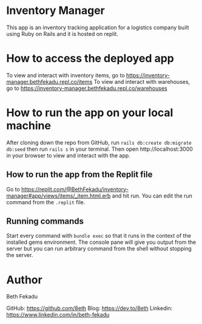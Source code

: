 # Inventory Manager

This app is an inventory tracking application for a logistics company built using Ruby on Rails and it is hosted on replit. 

# How to access the deployed app

To view and interact with inventory items, go to https://inventory-manager.bethfekadu.repl.co/items
To view and interact with warehouses, go to https://inventory-manager.bethfekadu.repl.co/warehouses

# How to run the app on your local machine

After cloning down the repo from GitHub, run `rails db:create db:migrate db:seed` then run `rails s` in your terminal. Then open http://localhost:3000 in your browser to view and interact with the app.

## How to run the app from the Replit file

Go to https://replit.com/@BethFekadu/inventory-manager#app/views/items/_item.html.erb and hit run. You can edit the run command from the `.replit` file.

## Running commands

Start every command with `bundle exec` so that it runs in the context of the installed gems environment. The console pane will give you output from the server but you can run arbitrary command from the shell without stopping the server.

# Author

Beth Fekadu

GitHub: https://github.com/8eth
Blog: https://dev.to/8eth
Linkedin: https://www.linkedin.com/in/beth-fekadu